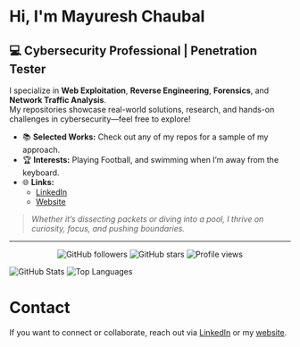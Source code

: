 #  Hi, I'm Mayuresh Chaubal

## 💻 Cybersecurity Professional | Penetration Tester

I specialize in **Web Exploitation**, **Reverse Engineering**, **Forensics**, and **Network Traffic Analysis**.  
My repositories showcase real-world solutions, research, and hands-on challenges in cybersecurity—feel free to explore!

- 📚 **Selected Works:** Check out any of my repos for a sample of my approach.
- 🏆 **Interests:** Playing Football, and swimming when I’m away from the keyboard.
- 🌐 **Links:**  
  - [LinkedIn](https://linkedin.com/mayuresh-chaubal)  
  - [Website](https://mayureshchaubal.netlify.com)

> *Whether it’s dissecting packets or diving into a pool, I thrive on curiosity, focus, and pushing boundaries.*

---

<!-- Badges Start -->
<p align="center">
  <img src="https://img.shields.io/github/followers/0verWatchO5?style=social" alt="GitHub followers">
  <img src="https://img.shields.io/github/stars/0verWatchO5?style=social" alt="GitHub stars">
  <img src="https://komarev.com/ghpvc/?username=0verWatchO5&label=Profile%20views&color=blue&style=plastic" alt="Profile views">
</p>

![GitHub Stats](https://github-readme-stats.vercel.app/api?username=0verWatchO5&show_icons=true&theme=gruvbox)
![Top Languages](https://github-readme-stats.vercel.app/api/top-langs/?username=0verWatchO5&layout=compact&theme=gruvbox)
<!-- Badges End -->

# Contact
If you want to connect or collaborate, reach out via [LinkedIn](https://linkedin.com/mayuresh-chaubal) or my [website](https://mayureshchaubal.netlify.com).
